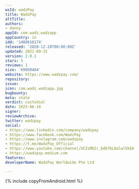 ```yaml
---
wsId: wadzPay
title: WadzPay
altTitle: 
authors:
- danny 
appId: com.wadz.wadzapp
appCountry: in
idd: '1488616174'
released: '2020-12-28T08:00:00Z'
updated: 2021-09-15
version: 2.0.1
stars: 5
reviews: 1
size: '69950464'
website: https://www.wadzpay.com/
repository: 
issue: 
icon: com.wadz.wadzapp.jpg
bugbounty: 
meta: stale
verdict: custodial
date: 2023-06-10
signer: 
reviewArchive: 
twitter: wadzpay
social:
- https://www.linkedin.com/company/wadzpay
- https://www.facebook.com/WadzPay
- https://www.instagram.com/wadzpay
- https://t.me/WadzPay_Official
- https://www.youtube.com/channel/UCZsMD2r_6d676L8alwl5kEA
- https://wadzpay.medium.com 
features: 
developerName: WadzPay Worldwide Pte Ltd

---
```


{% include copyFromAndroid.html %}